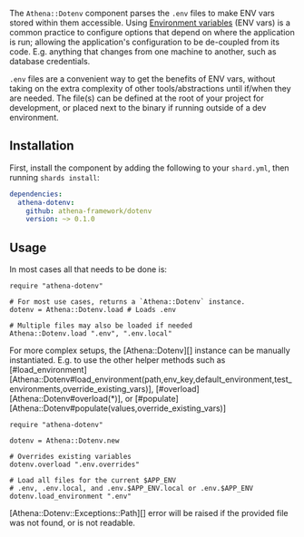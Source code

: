 The `Athena::Dotenv` component parses the `.env` files to make ENV vars stored within them accessible.
Using [Environment variables](https://en.wikipedia.org/wiki/Environment_variable) (ENV vars) is a common practice to configure options that depend on where the application is run;
allowing the application's configuration to be de-coupled from its code.
E.g. anything that changes from one machine to another, such as database credentials.

`.env` files are a convenient way to get the benefits of ENV vars, without taking on the extra complexity of other tools/abstractions until if/when they are needed.
The file(s) can be defined at the root of your project for development, or placed next to the binary if running outside of a dev environment.

## Installation

First, install the component by adding the following to your `shard.yml`, then running `shards install`:

```yaml
dependencies:
  athena-dotenv:
    github: athena-framework/dotenv
    version: ~> 0.1.0
```

## Usage

In most cases all that needs to be done is:

```crystal
require "athena-dotenv"

# For most use cases, returns a `Athena::Dotenv` instance.
dotenv = Athena::Dotenv.load # Loads .env

# Multiple files may also be loaded if needed
Athena::Dotenv.load ".env", ".env.local"
```


For more complex setups, the [Athena::Dotenv][] instance can be manually instantiated.
E.g. to use the other helper methods such as [#load_environment][Athena::Dotenv#load_environment(path,env_key,default_environment,test_environments,override_existing_vars)], [#overload][Athena::Dotenv#overload(*)], or [#populate][Athena::Dotenv#populate(values,override_existing_vars)]

```crystal
require "athena-dotenv"

dotenv = Athena::Dotenv.new

# Overrides existing variables
dotenv.overload ".env.overrides"

# Load all files for the current $APP_ENV
# .env, .env.local, and .env.$APP_ENV.local or .env.$APP_ENV
dotenv.load_environment ".env"
```

[Athena::Dotenv::Exceptions::Path][] error will be raised if the provided file was not found, or is not readable.
